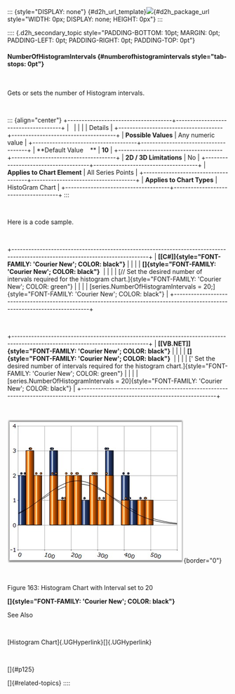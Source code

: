 ::: {style="DISPLAY: none"}
[](ms-xhelp:///?Id=d2h_url_template){#d2h_url_template}![](!package_url!){#d2h_package_url style="WIDTH: 0px; DISPLAY: none; HEIGHT: 0px"}
:::

:::: {.d2h_secondary_topic style="PADDING-BOTTOM: 10pt; MARGIN: 0pt; PADDING-LEFT: 0pt; PADDING-RIGHT: 0pt; PADDING-TOP: 0pt"}
#### NumberOfHistogramIntervals {#numberofhistogramintervals style="tab-stops: 0pt"}

 

Gets or sets the number of Histogram intervals.

 

::: {align="center"}
+-------------------------------------+-------------------------------------+
|                                                                           |
|                                                                           |
| Details                                                                   |
+-------------------------------------+-------------------------------------+
| **Possible Values**                 | Any numeric value                   |
+-------------------------------------+-------------------------------------+
| **Default Value    **               | **10**                              |
+-------------------------------------+-------------------------------------+
| **2D / 3D Limitations**             | No                                  |
+-------------------------------------+-------------------------------------+
| **Applies to Chart Element**        | All Series Points                   |
+-------------------------------------+-------------------------------------+
| **Applies to Chart Types**          | HistoGram Chart                     |
+-------------------------------------+-------------------------------------+
:::

 

Here is a code sample.

 

+------------------------------------------------------------------------------------------------------------------------------+
| **[\[C#\]]{style="FONT-FAMILY: 'Courier New'; COLOR: black"}**                                                               |
|                                                                                                                              |
| **[]{style="FONT-FAMILY: 'Courier New'; COLOR: black"}**                                                                     |
|                                                                                                                              |
| [// Set the desired number of intervals required for the histogram chart.]{style="FONT-FAMILY: 'Courier New'; COLOR: green"} |
|                                                                                                                              |
| [series.NumberOfHistogramIntervals = 20;]{style="FONT-FAMILY: 'Courier New'; COLOR: black"}                                  |
+------------------------------------------------------------------------------------------------------------------------------+

 

+------------------------------------------------------------------------------------------------------------------------------+
| **[\[VB.NET\]]{style="FONT-FAMILY: 'Courier New'; COLOR: black"}**                                                           |
|                                                                                                                              |
| **[]{style="FONT-FAMILY: 'Courier New'; COLOR: black"}**                                                                     |
|                                                                                                                              |
| [\' Set the desired number of intervals required for the histogram chart.]{style="FONT-FAMILY: 'Courier New'; COLOR: green"} |
|                                                                                                                              |
| [series.NumberOfHistogramIntervals = 20]{style="FONT-FAMILY: 'Courier New'; COLOR: black"}                                   |
+------------------------------------------------------------------------------------------------------------------------------+

 

![](ImagesExt/image84_163.jpg){border="0"}

 

Figure 163: Histogram Chart with Interval set to 20

**[]{style="FONT-FAMILY: 'Courier New'; COLOR: black"}** 

See Also

 

[Histogram Chart]{.UGHyperlink}[]{.UGHyperlink}

 

[]{#p125} 

[]{#related-topics}
::::
